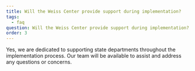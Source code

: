 ```yaml
---
title: Will the Weiss Center provide support during implementation?
tags:
  - faq
question: Will the Weiss Center provide support during implementation?
order: 3
---
```

Yes, we are dedicated to supporting state departments throughout the implementation process. Our team will be available to assist and address any questions or concerns.